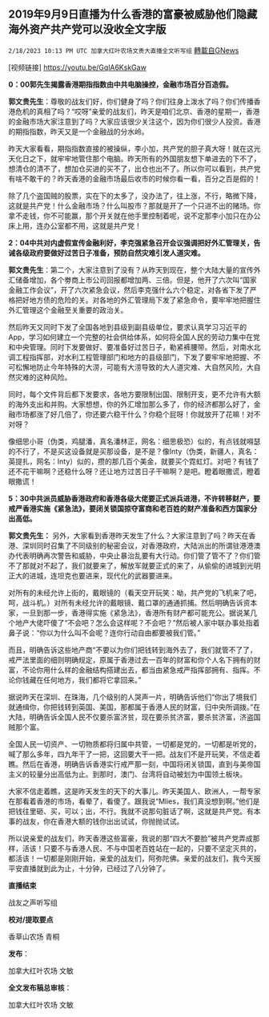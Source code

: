 ## 2019年9月9日直播为什么香港的富豪被威胁他们隐藏海外资产共产党可以没收全文字版
`2/18/2023 10:13 PM UTC 加拿大红叶农场文贵大直播全文听写组` [轉載自GNews](https://gnews.org/articles/942340)




[视频链接] <https://youtu.be/GqlA6KskGaw>


        

**0：****00****郭先生揭露香港期指指数由中共电脑操控，金融市场百分百造假。**

**郭文贵先生**：尊敬的战友们好，你们健身了吗？你们往身上泼水了吗？你们传播香港危机的真相了吗？“哎呀”亲爱的战友们，昨天是咱们北京、香港的星期一，香港的金融市场大家注意到了吗？大家应该很少关注这个，因为你们很少人投资。香港的期指指数，昨天又是一个金融战的分水岭。

昨天大家看看，期指指数直接的被操纵，李小加，共产党的胆子真大呀！就在这光天化日之下，就牢牢地管住那个电脑。昨天所有的外国朋友想下单进去的下不了，想清仓的清不了，想加仓买进的买不了，出仓也出不了。所以你可以看到，共产党有啥不敢干的？昨天香港的金融市场最后收市的时候你看一看，百分之百是假的！

除了几个盗国贼的股票，实在下的太多了，没办法了，往上涨，不行，略微下降，这就是共产党！什么金融市场？什么叫股市？那就是开了一个只进不出的赌场。你拿不走钱，你不可能赢，那个开关就在他手里控制着呢，说不定那李小加只在办公床上用，连办公室都不用，这就是共产党！

**2：****04****中共对内虚假宣传金融利好，李克强紧急召开会议强调把好外汇管理关，告诫各级政府要做好过苦日子准备，预防自然灾难引发人道灾难。**

**郭文贵先生**：第二个，大家注意到了没有？从昨天到现在，整个大陆大量的宣传外汇储备增加，各个劵商上市公司回报都增加两、三倍。但是，他开了六次叫“国家金融工作会议”，开了六次紧急会议，然后李克强什么六个稳定，对各省下发了严格把好地方债的危险的关。对各地的外汇管理局下发了紧急命令，要牢牢地把握住外汇管理这个金融至关重要的政治关。

然后昨天又同时下发了全国各地到县级到副县级单位，要求认真学习习近平的App，学习如何建立一个完整的社会供给体系，如何将全国人民的劳动力集中在党和中央管理。同时下发要做好、要准备好过苦日子，勒紧裤腰带。然后，对南水北调工程指挥部，对水利工程管理部门和地方的县级部门，下发了要牢牢地把握、不可松懈地防止今年特殊的大涝，可能有大涝导致的大人道灾难、大自然风险，大自然灾难的这种风险。

同时，每个文件背后都下发要求，各地方要限制出国、限制开支，更不允许有大额的海外支出和并购。大家想想，你的外汇增加那么多了，你的经济都那么好了，金融市场都涨了好几倍了，你还要六稳干什么？你稳个屁呀！你就放开了花嘛！对不对呀？

像细思小哥（伪类，鸡腿潘，真名潘林正，网名：细思极恐）似的，有点钱就嘚瑟的不行了，不是买这设备就是买那设备，是不是？像Inty（伪类，新疆人，真名：英提扎，网名：Inty）似的，攒的那几百个美金，就要买个霓虹灯。对吧？有钱了还不花干嘛啊？还稳什么呀？还让地方过苦日子干嘛啊？是吧。瞪着眼撒谎，瞪着眼撒谎！

**5：****30****中共派员威胁香港政府和香港各级大佬要正式派兵进港，不许转移财产，要戒严香港实施《紧急法》，要闭关锁国掠夺富商和老百姓的财产准备和西方国家分出高低。**

**郭文贵先生：** 另外，大家看到香港昨天发生了什么？大家注意到了吗？昨天在香港、深圳同时召集了不同级别的秘密会议，对香港政府，大陆派出的所谓驻港港澳办代表明确再次警告和威胁，中央止暴治乱要有大行动。你们管了管不了？你们管不了那就对不起了，我们就要来了，解放军就要正式的来了，从偷偷的进城到光明正大的进城，连坦克也要进来，现代化的武器要进来。

对所有的未经允许上街的，戴眼镜的（看天空开玩笑：呦，共产党的飞机来了吧，呵，战斗机。）对所有未经允许的戴眼镜、戴口罩的通通抓捕。然后明确告诉资本家，一旦到那一步，香港得实施《紧急法》，香港所有财产都可能充公。据说某几个地产大佬吓傻了“不会吧？怎么会这样呢？不会吧？”然后被人家中联办事处指着鼻子说：“你以为什么叫不会呢？连你行动自由都要被我们管。”

而且，明确告诉这些地产商“不要以为你们把钱转到海外去了，我们就管不了了，戒严法里面的细则明确规定，原属于香港过去一百年的财富和你个人名下拥有的财富，不论你用什么样的金融结构搭建出去，都当由紧急戒严指挥部拥有、指挥。不论你钱藏在任何地方，我们都将它拿回来。”

据说昨天在深圳、在珠海，几个级别的人哭声一片，明确告诉他们“你出了境我们就通缉你，你把钱转到英国、美国，那都属于香港人民的财富，归中央所调拨。”在大陆，明确告诉全国人民不仅要杀富济贫，现在要杀贫济富，要杀贫济富，济盗国贼那个富。

全国人民一切资产、一切物质都将归属中共管，一切都是党的，一切都是听党的，喊了那么多年，四九年干了一把，这回要大干一把。战友们不是开玩笑，不信走着瞧。然后在香港，明确告诉香港实行戒严那一刻，中国将闭关锁国，直到与美帝国主义的较量分出高低为止。到那时，澳门、台湾将自动被划为中国领土板块。

大家不信走着瞧，这是昨天发生的天下的大事儿。昨天美国人、欧洲人，一帮专家在那看着香港的市场，看晕了，看傻了。跟我说“Mlies，我们真没想到啊。”他们是把钱往里砸、买，可以；出，不行。我就不说那句脏话了啊，这就是共产党。有本事的战友，你在香港大额的钱你出出试试，你抛抛试试。

所以说亲爱的战友们，昨天香港这些富豪，我说的那“四大不要脸”被共产党弄成那样，活该！只要不与香港人民、不与中国老百姓站在一起的，只要不坚定灭共的，都活该！一切都是刚刚开始，亲爱的战友们，阿弥陀佛。亲爱的战友们，我今天报平安直播就到此为止，十分钟，已经过了八分钟了。

**直播结束**

战友之声听写组

**校对/提取要点**

香草山农场   青桐

**发布**：

加拿大红叶农场  文敏

**全文发布稿总审核**：

加拿大红叶农场  文敏
